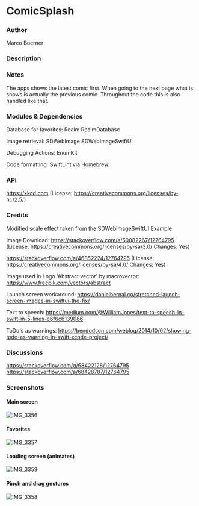 
# ComicSplash

### Author
Marco Boerner

### Description

### Notes
The apps shows the latest comic first. When going to the next page what is shows is actually the previous comic. Throughout the code this is also handled like that.

### Modules & Dependencies
Database for favorites:
Realm
RealmDatabase

Image retrieval:
SDWebImage
SDWebImageSwiftUI

Debugging Actions:
EnumKit

Code formatting:
SwiftLint via Homebrew

### API
https://xkcd.com
(License: https://creativecommons.org/licenses/by-nc/2.5/)

### Credits
Modified scale effect taken from the SDWebImageSwiftUI Example 

Image Download:
https://stackoverflow.com/a/50082267/12764795
(License: https://creativecommons.org/licenses/by-sa/3.0/ Changes: Yes)

https://stackoverflow.com/a/46852224/12764795
(License: https://creativecommons.org/licenses/by-sa/4.0/ Changes: Yes)

Image used in Logo 'Abstract vector' by macrovector:
https://www.freepik.com/vectors/abstract

Launch screen workaround:
https://danielbernal.co/stretched-launch-screen-images-in-swiftui-the-fix/

Text to speech:
https://medium.com/@WilliamJones/text-to-speech-in-swift-in-5-lines-e6f6c6139086

ToDo's as warnings:
https://bendodson.com/weblog/2014/10/02/showing-todo-as-warning-in-swift-xcode-project/

### Discussions
https://stackoverflow.com/q/68422128/12764795
https://stackoverflow.com/a/68428787/12764795


### Screenshots

#### Main screen
![IMG_3356](https://user-images.githubusercontent.com/55633868/126513571-b41081d4-a6ed-423a-a502-c4fdb7d8782e.PNG)

#### Favorites
![IMG_3357](https://user-images.githubusercontent.com/55633868/126513575-90cf7226-4651-4c3a-a86c-9b3ed4be5caa.PNG)

#### Loading screen (animates)
![IMG_3359](https://user-images.githubusercontent.com/55633868/126513562-bafc9efd-2468-4a59-801a-a31585a9090d.PNG)

#### Pinch and drag gestures
![IMG_3358](https://user-images.githubusercontent.com/55633868/126513566-9d25003d-7d21-46a3-ae03-7c93aa657fc3.PNG)
